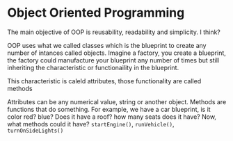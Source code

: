 # Object Oriented Programming
The main objective of OOP is reusability, readability and simplicity. I think?

OOP uses what we called classes which is the blueprint to create any number of intances called objects. Imagine a factory, you create a blueprint, the factory could manufacture your blueprint any number of times but still inheriting the characteristic or functionaility in the blueprint. 

This characteristic is caleld attributes, those functionality are called methods

Attributes can be any numerical value, string or another object.  Methods are functions that do something. For example, we have a car blueprint, is it color red? blue? Does it have a roof? how many seats does it have? Now, what methods could it have? `startEngine()`, `runVehicle()`, `turnOnSideLights()`

